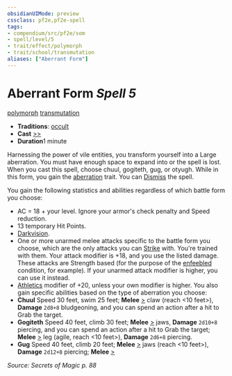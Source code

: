 ```yaml
---
obsidianUIMode: preview
cssclass: pf2e,pf2e-spell
tags:
- compendium/src/pf2e/som
- spell/level/5
- trait/effect/polymorph
- trait/school/transmutation
aliases: ["Aberrant Form"]
---
```

# Aberrant Form *Spell 5*   
[polymorph](polymorph.md)  [transmutation](transmutation.md)  

- **Traditions**: [occult](occult.md)
- **Cast** [>>](chapter-9-playing-the-game.md#Actions "Two-Action") 
- **Duration**1 minute

Harnessing the power of vile entities, you transform yourself into a Large aberration. You must have enough space to expand into or the spell is lost. When you cast this spell, choose chuul, gogiteth, gug, or otyugh. While in this form, you gain the [aberration](aberration.md) trait. You can [Dismiss](dismiss.md) the spell.

You gain the following statistics and abilities regardless of which battle form you choose:

- AC = 18 + your level. Ignore your armor's check penalty and Speed reduction.
- 13 temporary Hit Points.
- [Darkvision](rules/abilities/darkvision.md).
- One or more unarmed melee attacks specific to the battle form you choose, which are the only attacks you can [Strike](strike.md) with. You're trained with them. Your attack modifier is +18, and you use the listed damage. These attacks are Strength based (for the purpose of the [enfeebled](conditions.md#Enfeebled) condition, for example). If your unarmed attack modifier is higher, you can use it instead.
- [Athletics](../skills.md#Athletics) modifier of +20, unless your own modifier is higher. You also gain specific abilities based on the type of aberration you choose:
- **Chuul** Speed 30 feet, swim 25 feet; **Melee** [>](chapter-9-playing-the-game.md#Actions "Single Action") claw (reach <10 feet>), **Damage** `2d8+8` bludgeoning, and you can spend an action after a hit to Grab the target.
- **Gogiteth** Speed 40 feet, climb 30 feet; **Melee** [>](chapter-9-playing-the-game.md#Actions "Single Action") jaws, **Damage** `2d10+8` piercing, and you can spend an action after a hit to Grab the target; **Melee** [>](chapter-9-playing-the-game.md#Actions "Single Action") leg (agile, reach <10 feet>), **Damage** `2d6+8` piercing.
- **Gug** Speed 40 feet, climb 20 feet; **Melee** [>](chapter-9-playing-the-game.md#Actions "Single Action") jaws (reach <10 feet>), **Damage** `2d12+8` piercing; **Melee** [>](chapter-9-playing-the-game.md#Actions "Single Action")

*Source: Secrets of Magic p. 88*